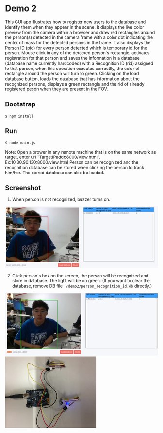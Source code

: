 # Demo 2 

This GUI app illustrates how to register new users to the database and identify them when they appear in the scene. It displays the live color preview from the camera within a browser and draw red rectangles around the person(s) detected in the camera frame with a color dot indicating the center of mass for the detected persons in the frame. It also displays the Person ID (pid) for every person detected which is temporary id for the person. Mouse click in any of the detected person's rectangle, activates registration for that person and saves the information in a database (database name currently hardcoded) with a Recognition ID (rid) assigned to that person, when this operation executes correctlly, the color of rectangle around the person will turn to green. Clicking on the load database button, loads the database that has information about the recognized persons, displays a green rectangle and the rid of already registered peson when they are present in the FOV.

## Bootstrap

```
$ npm install
```

## Run

```
$ node main.js
```

Note: Open a brower in any remote machine that is on the same network as target, enter url "TargetIPaddr:8000/view.html". Ex:10.30.90.130:8000/view.html
Person can be recognized and the recognition database can be stored when clicking the person to track him/her. The stored database can also be loaded.

## Screenshot

1. When person is not recognized, buzzer turns on.

<img width="600" alt="Image" src="../doc/demo2/demo2_browser_red.png">

2. Click person's box on the screen, the person will be recognized and store in database. The light will be on green. (If you want to clear the database, remove DB file `./demo2/person_recognition_id.db` directly.)

<img width="600" alt="Image" src="../doc/demo2/demo2_browser_green.png">
<img width="300" alt="Image" src="../doc/demo2/demo2_light.png">
